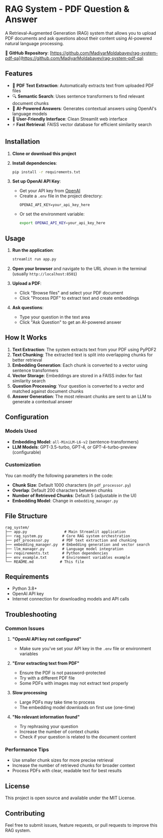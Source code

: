 # RAG System - PDF Question & Answer

A Retrieval-Augmented Generation (RAG) system that allows you to upload PDF documents and ask questions about their content using AI-powered natural language processing.

🔗 **GitHub Repository**: [https://github.com/MadiyarMoldabayev/rag-system-pdf-qa](https://github.com/MadiyarMoldabayev/rag-system-pdf-qa)

## Features

- 📄 **PDF Text Extraction**: Automatically extracts text from uploaded PDF files
- 🔍 **Semantic Search**: Uses sentence transformers to find relevant document chunks
- 🤖 **AI-Powered Answers**: Generates contextual answers using OpenAI's language models
- 🎨 **User-Friendly Interface**: Clean Streamlit web interface
- ⚡ **Fast Retrieval**: FAISS vector database for efficient similarity search

## Installation

1. **Clone or download this project**
2. **Install dependencies**:
   ```bash
   pip install -r requirements.txt
   ```

3. **Set up OpenAI API Key**:
   - Get your API key from [OpenAI](https://platform.openai.com/api-keys)
   - Create a `.env` file in the project directory:
     ```
     OPENAI_API_KEY=your_api_key_here
     ```
   - Or set the environment variable:
     ```bash
     export OPENAI_API_KEY=your_api_key_here
     ```

## Usage

1. **Run the application**:
   ```bash
   streamlit run app.py
   ```

2. **Open your browser** and navigate to the URL shown in the terminal (usually `http://localhost:8501`)

3. **Upload a PDF**:
   - Click "Browse files" and select your PDF document
   - Click "Process PDF" to extract text and create embeddings

4. **Ask questions**:
   - Type your question in the text area
   - Click "Ask Question" to get an AI-powered answer

## How It Works

1. **Text Extraction**: The system extracts text from your PDF using PyPDF2
2. **Text Chunking**: The extracted text is split into overlapping chunks for better retrieval
3. **Embedding Generation**: Each chunk is converted to a vector using sentence transformers
4. **Vector Storage**: Embeddings are stored in a FAISS index for fast similarity search
5. **Question Processing**: Your question is converted to a vector and matched against document chunks
6. **Answer Generation**: The most relevant chunks are sent to an LLM to generate a contextual answer

## Configuration

### Models Used

- **Embedding Model**: `all-MiniLM-L6-v2` (sentence-transformers)
- **LLM Models**: GPT-3.5-turbo, GPT-4, or GPT-4-turbo-preview (configurable)

### Customization

You can modify the following parameters in the code:

- **Chunk Size**: Default 1000 characters (in `pdf_processor.py`)
- **Overlap**: Default 200 characters between chunks
- **Number of Retrieved Chunks**: Default 5 (adjustable in the UI)
- **Embedding Model**: Change in `embedding_manager.py`

## File Structure

```
rag_system/
├── app.py                 # Main Streamlit application
├── rag_system.py         # Core RAG system orchestration
├── pdf_processor.py      # PDF text extraction and chunking
├── embedding_manager.py  # Embedding generation and vector search
├── llm_manager.py        # Language model integration
├── requirements.txt      # Python dependencies
├── env_example.txt       # Environment variables example
└── README.md            # This file
```

## Requirements

- Python 3.8+
- OpenAI API key
- Internet connection for downloading models and API calls

## Troubleshooting

### Common Issues

1. **"OpenAI API key not configured"**
   - Make sure you've set your API key in the `.env` file or environment variables

2. **"Error extracting text from PDF"**
   - Ensure the PDF is not password-protected
   - Try with a different PDF file
   - Some PDFs with images may not extract text properly

3. **Slow processing**
   - Large PDFs may take time to process
   - The embedding model downloads on first use (one-time)

4. **"No relevant information found"**
   - Try rephrasing your question
   - Increase the number of context chunks
   - Check if your question is related to the document content

### Performance Tips

- Use smaller chunk sizes for more precise retrieval
- Increase the number of retrieved chunks for broader context
- Process PDFs with clear, readable text for best results

## License

This project is open source and available under the MIT License.

## Contributing

Feel free to submit issues, feature requests, or pull requests to improve this RAG system.
